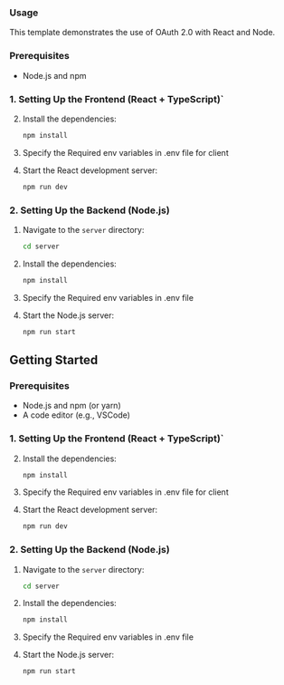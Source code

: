 ### Usage

This template demonstrates the use of OAuth 2.0 with React and Node.

### Prerequisites

- Node.js and npm

### 1. Setting Up the Frontend (React + TypeScript)`

2. Install the dependencies:

   ```bash
   npm install
   ```

3. Specify the Required env variables in .env file for client

4. Start the React development server:
   ```bash
   npm run dev
   ```

### 2. Setting Up the Backend (Node.js)

1. Navigate to the `server` directory:

   ```bash
   cd server
   ```

2. Install the dependencies:

   ```bash
   npm install
   ```

3. Specify the Required env variables in .env file

4. Start the Node.js server:
   ```bash
   npm run start
   ```

## Getting Started

### Prerequisites

- Node.js and npm (or yarn)
- A code editor (e.g., VSCode)

### 1. Setting Up the Frontend (React + TypeScript)`

2. Install the dependencies:

   ```bash
   npm install
   ```

3. Specify the Required env variables in .env file for client

4. Start the React development server:
   ```bash
   npm run dev
   ```

### 2. Setting Up the Backend (Node.js)

1. Navigate to the `server` directory:

   ```bash
   cd server
   ```

2. Install the dependencies:

   ```bash
   npm install
   ```

3. Specify the Required env variables in .env file

4. Start the Node.js server:
   ```bash
   npm run start
   ```
